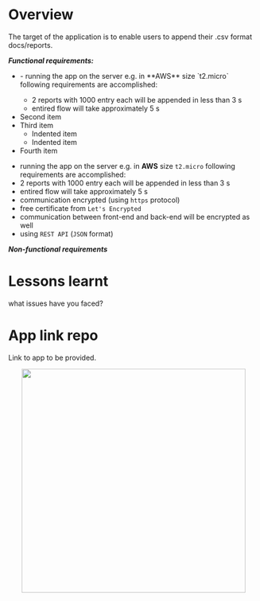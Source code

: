 # Overview
The target of the application is to enable users to append their .csv format docs/reports.

_**Functional requirements:**_

<ul>
  <li>- running the app on the server e.g. in **AWS** size `t2.micro` following requirements are accomplished:</li>
      <ul>
      <li>2 reports with 1000 entry each will be appended in less than 3 s</li>
      <li> entired flow will take approximately 5 s</li>
    </ul>
  <li>Second item</li>
  <li>Third item
    <ul>
      <li>Indented item</li>
      <li>Indented item</li>
    </ul>
  </li>
  <li>Fourth item</li>
</ul>

- running the app on the server e.g. in **AWS** size `t2.micro` following requirements are accomplished:
- 2 reports with 1000 entry each will be appended in less than 3 s
- entired flow will take approximately 5 s
- communication encrypted (using `https` protocol)
- free certificate from `Let's Encrypted`
- communication between front-end and back-end will be encrypted as well
- using `REST API` (`JSON` format)

_**Non-functional requirements**_


# Lessons learnt
what issues have you faced?

# App link repo
Link to app to be provided.

<p align="center">
<img src="https://raw.githubusercontent.com/szduniak-ba/CSV-file-creator/main/Diagram%20bez%20tytu%C5%82u-Activity%20diagram%20req.A.1..jpg" width="450">
</p>
